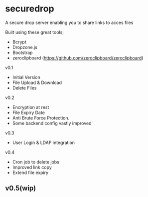 securedrop
==========

A secure drop server enabling you to share links to acces files

Built using these great tools;
- Bcrypt
- Dropzone.js
- Bootstrap
- zeroclipboard (https://github.com/zeroclipboard/zeroclipboard)

v0.1
- Initial Version
- File Upload & Download
- Delete Files

v0.2
- Encryption at rest
- File Expiry Date
- Anti Brute Force Protection.
- Some backend config vastly improved

v0.3
- User Login & LDAP integration

v0.4
- Cron job to delete jobs
- Improved link copy
- Extend file expiry

v0.5(wip)
- 

